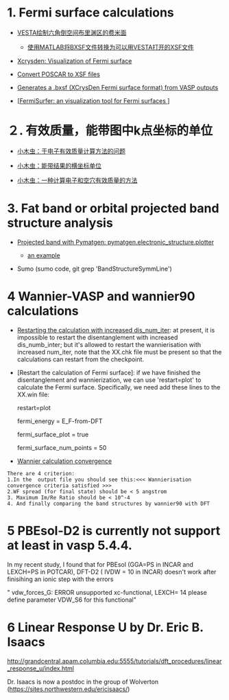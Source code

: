 # 1. Fermi surface calculations

- [VESTA绘制六角倒空间布里渊区的费米面](http://blog.sciencenet.cn/blog-3352196-1069656.html)
  - [使用MATLAB将BXSF文件转换为可以用VESTA打开的XSF文件](<http://blog.sciencenet.cn/home.php?mod=space&uid=1502061&do=blog&id=1026133>)

- [Xcrysden: Visualization of Fermi surface](<http://www.xcrysden.org/doc/fermi.html>)

- [Convert POSCAR to XSF files](<http://home.ustc.edu.cn/~lipai/scripts/ml_scripts/pos2xsf.html>)

- [Generates a .bxsf (XCrysDen Fermi surface format) from VASP outputs](<https://github.com/bkchang/vasp2x_fs>)

- [[FermiSurfer: an visualization tool for Fermi surfaces ](http://osdn.jp/projects/fermisurfer/)]

# ２. 有效质量，能带图中k点坐标的单位

- [小木虫：于电子有效质量计算方法的问题](http://muchong.com/t-10575534-1)

- [小木虫：能带结果的横坐标单位](http://muchong.com/html/201708/7390503.html)

- [小木虫：一种计算电子和空穴有效质量的方法](http://muchong.com/t-7149817-1-amp;fpage-1)

# 3. Fat band or orbital projected band structure analysis 

- [Projected band with Pymatgen: pymatgen.electronic_structure.plotter](http://blog.wangruixing.cn/2019/05/19/pymatgen-band/)

  - [an example](https://kwaters4.github.io/journal/Projected_DOS.html)
- Sumo (sumo code, git grep 'BandStructureSymmLine')

# 4 Wannier-VASP and wannier90 calculations

- [Restarting the calculation with increased dis_num_iter](https://lists.quantum-espresso.org/pipermail/wannier/2014-December/000929.html): at present,
it is impossible to restart the disentanglement with increased dis_numb_inter;
but it's allowed to restart the wannierisation with increased num_iter, note
that the XX.chk file must be present so that the calculations can restart from
the checkpoint.

- [Restart the calculation of Fermi surface]: if we have finished the
  disentanglement and wannierization, we can use 'restart=plot' to calculate
the Fermi surface. Specifically, we need add these lines to the XX.win file:

  restart=plot

  fermi_energy = E_F-from-DFT

  fermi_surface_plot = true

  fermi_surface_num_points = 50
  
- [Wannier calculation convergence](https://lists.quantum-espresso.org/pipermail/wannier/2016-May/001171.html)

```
There are 4 criterion:
1.In the  output file you should see this:<<< Wannierisation
convergence criteria satisfied >>>
2.WF spread (for final state) should be < 5 angstrom
3. Maximum Im/Re Ratio should be < 10^-4
4. And finally comparing the band structures by wannier90 with DFT
```

# 5 PBEsol-D2 is currently not support at least in vasp 5.4.4.

In my recent study, I found that for PBEsol (GGA=PS in INCAR and LEXCH=PS in POTCAR), DFT-D2 ( IVDW = 10 in INCAR) doesn't work after finisihing an ionic step with the errors

" vdw_forces_G: ERROR unsupported xc-functional, LEXCH=          14
 please define parameter VDW_S6 for this functional"

# 6 Linear Response U by Dr. Eric B. Isaacs 

http://grandcentral.apam.columbia.edu:5555/tutorials/dft_procedures/linear_response_u/index.html

Dr. Isaacs is now a postdoc in the group of Wolverton (https://sites.northwestern.edu/ericisaacs/)